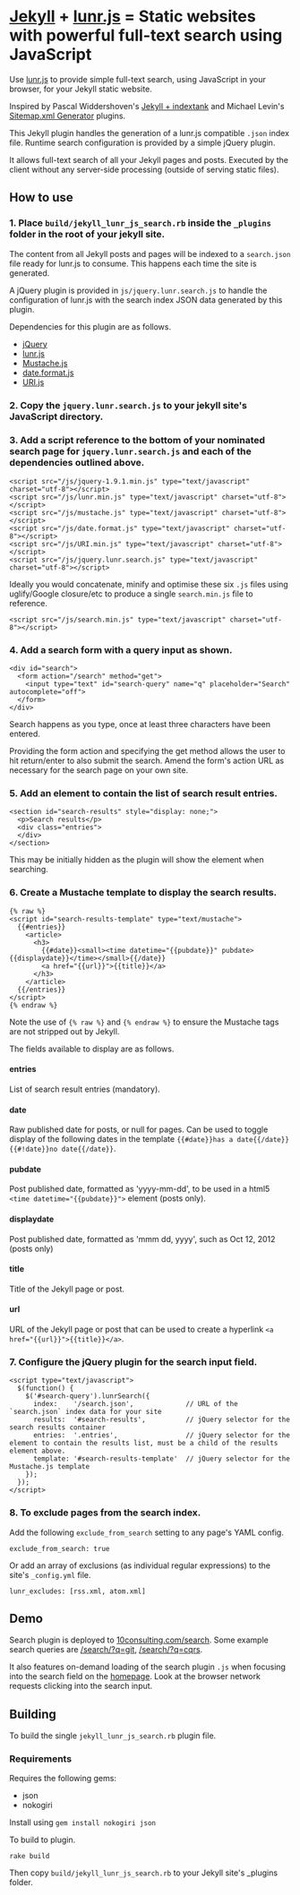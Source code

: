 # [Jekyll](http://jekyllrb.com/) + [lunr.js](http://lunrjs.com/) = Static websites with powerful full-text search using JavaScript

Use [lunr.js](https://lunrjs.com) to provide simple full-text search, using JavaScript in your browser, for your Jekyll static website.

Inspired by Pascal Widdershoven's [Jekyll + indextank](https://github.com/PascalW/jekyll_indextank) and Michael Levin's [Sitemap.xml Generator](https://github.com/kinnetica/jekyll-plugins) plugins.

This Jekyll plugin handles the generation of a lunr.js compatible `.json` index file. Runtime search configuration is provided by a simple jQuery plugin.

It allows full-text search of all your Jekyll pages and posts. Executed by the client without any server-side processing (outside of serving static files).

## How to use

### 1. Place `build/jekyll_lunr_js_search.rb` inside the `_plugins` folder in the root of your jekyll site.

The content from all Jekyll posts and pages will be indexed to a `search.json` file ready for lunr.js to consume. This happens each time the site is generated.

A jQuery plugin is provided in `js/jquery.lunr.search.js` to handle the configuration of lunr.js with the search index JSON data generated by this plugin.

Dependencies for this plugin are as follows.

* [jQuery](https://jquery.com)
* [lunr.js](https://lunrjs.com)
* [Mustache.js](https://github.com/janl/mustache.js)
* [date.format.js](http://blog.stevenlevithan.com/archives/date-time-format)
* [URI.js](http://medialize.github.com/URI.js/)

### 2. Copy the `jquery.lunr.search.js` to your jekyll site's JavaScript directory.

### 3. Add a script reference to the bottom of your nominated search page for `jquery.lunr.search.js` and each of the dependencies outlined above.

    <script src="/js/jquery-1.9.1.min.js" type="text/javascript" charset="utf-8"></script>
    <script src="/js/lunr.min.js" type="text/javascript" charset="utf-8"></script>
    <script src="/js/mustache.js" type="text/javascript" charset="utf-8"></script>
    <script src="/js/date.format.js" type="text/javascript" charset="utf-8"></script>
    <script src="/js/URI.min.js" type="text/javascript" charset="utf-8"></script>
    <script src="/js/jquery.lunr.search.js" type="text/javascript" charset="utf-8"></script>
    
Ideally you would concatenate, minify and optimise these six `.js` files using uglify/Google closure/etc to produce a single `search.min.js` file to reference.

    <script src="/js/search.min.js" type="text/javascript" charset="utf-8"></script>

### 4. Add a search form with a query input as shown.

    <div id="search">
      <form action="/search" method="get">
        <input type="text" id="search-query" name="q" placeholder="Search" autocomplete="off">
      </form>
    </div>

Search happens as you type, once at least three characters have been entered. 

Providing the form action and specifying the get method allows the user to hit return/enter to also submit the search.
Amend the form's action URL as necessary for the search page on your own site.

### 5. Add an element to contain the list of search result entries.

    <section id="search-results" style="display: none;">
      <p>Search results</p>
      <div class="entries">
      </div>
    </section>

This may be initially hidden as the plugin will show the element when searching.

### 6. Create a Mustache template to display the search results.

    {% raw %}
    <script id="search-results-template" type="text/mustache">
      {{#entries}}
        <article>
          <h3>
            {{#date}}<small><time datetime="{{pubdate}}" pubdate>{{displaydate}}</time></small>{{/date}}
            <a href="{{url}}">{{title}}</a>
          </h3>
        </article>
      {{/entries}}
    </script>
    {% endraw %}

Note the use of `{% raw %}` and `{% endraw %}` to ensure the Mustache tags are not stripped out by Jekyll.

The fields available to display are as follows.

#### entries
List of search result entries (mandatory).
#### date
Raw published date for posts, or null for pages. Can be used to toggle display of the following dates in the template `{{#date}}has a date{{/date}} {{#!date}}no date{{/date}}`.
#### pubdate
Post published date, formatted as 'yyyy-mm-dd', to be used in a html5 `<time datetime="{{pubdate}}">` element (posts only).
#### displaydate
Post published date, formatted as 'mmm dd, yyyy', such as Oct 12, 2012 (posts only)
#### title
Title of the Jekyll page or post.
#### url
URL of the Jekyll page or post that can be used to create a hyperlink `<a href="{{url}}">{{title}}</a>`.

### 7. Configure the jQuery plugin for the search input field.

    <script type="text/javascript">
      $(function() {
        $('#search-query').lunrSearch({
          index:    '/search.json',             // URL of the `search.json` index data for your site
          results:  '#search-results',          // jQuery selector for the search results container
          entries:  '.entries',                 // jQuery selector for the element to contain the results list, must be a child of the results element above.
          template: '#search-results-template'  // jQuery selector for the Mustache.js template
        });
      });
    </script>

### 8. To exclude pages from the search index.

Add the following `exclude_from_search` setting to any page's YAML config. 

    exclude_from_search: true

Or add an array of exclusions (as individual regular expressions) to the site's `_config.yml` file.
    
    lunr_excludes: [rss.xml, atom.xml]

## Demo

Search plugin is deployed to [10consulting.com/search](http://10consulting.com/search/).
Some example search queries are [/search/?q=git](http://10consulting.com/search/?q=git), [/search/?q=cqrs](http://10consulting.com/search/?q=cqrs).

It also features on-demand loading of the search plugin `.js` when focusing into the search field on the [homepage](http://10consulting.com/). Look at the browser network requests clicking into the search input.

## Building

To build the single `jekyll_lunr_js_search.rb` plugin file.

### Requirements

Requires the following gems:

* json
* nokogiri

Install using `gem install nokogiri json`

To build to plugin.

    rake build

Then copy `build/jekyll_lunr_js_search.rb` to your Jekyll site's _plugins folder.